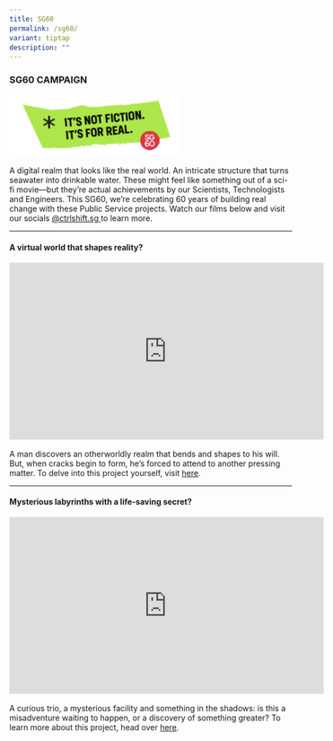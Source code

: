 ```yaml
---
title: SG60
permalink: /sg60/
variant: tiptap
description: ""
---
```

<h3><strong>SG60 CAMPAIGN</strong></h3>
<div class="isomer-image-wrapper">
<img style="width: 60%;" height="auto" width="100%" alt="" src="/images/Screenshot_2025_07_29_at_6_54_47_PM.png">
</div>
<p>A digital realm that looks like the real world. An intricate structure
that turns seawater into drinkable water. These might feel like something
out of a sci-fi movie—but they’re actual achievements by our Scientists,
Technologists and Engineers. This SG60, we’re celebrating 60 years of building
real change with these Public Service projects. Watch our films below and
visit our socials <a href="https://www.instagram.com › ctrlshift.sg" rel="noopener nofollow" target="_blank">@ctrlshift.sg </a>to
learn more.</p>
<p></p>
<hr>
<h4><strong>A virtual world that shapes reality?</strong></h4>
<p></p>
<div class="iframe-wrapper">
<iframe height="315" width="560" allowfullscreen="true" frameborder="0" src="https://www.youtube.com/embed/6qoA9jz-Vls?si=UvWX_cPAqTjCYJTF"></iframe>
</div>
<p>A man discovers an otherworldly realm that bends and shapes to his will.
But, when cracks begin to form, he’s forced to attend to another pressing
matter. To delve into this project yourself, visit <a href="https://go.gov.sg/ura-smart-planning" rel="noopener nofollow" target="_blank">here</a>.</p>
<p></p>
<hr>
<h4><strong>Mysterious labyrinths with a life-saving secret?</strong></h4>
<p></p>
<div class="iframe-wrapper">
<iframe height="315" width="560" allowfullscreen="true" frameborder="0" src="https://www.youtube.com/embed/6qoA9jz-Vls?si=jP1AvRHRQExPupe3"></iframe>
</div>
<p>A curious trio, a mysterious facility and something in the shadows: is
this a misadventure waiting to happen, or a discovery of something greater?
To learn more about this project, head over <a href="https://go.gov.sg/ura-smart-planning" rel="noopener nofollow" target="_blank">here</a>.</p>